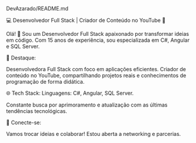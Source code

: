 
DevAzarado/README.md

💻 Desenvolvedor Full Stack | Criador de Conteúdo no YouTube 👋

Olá! 👋 Sou um Desenvolvedor Full Stack apaixonado por transformar ideias em código. Com 15 anos de experiência, sou especializada em C#, Angular e SQL Server.

🚀 Destaque:

Desenvolvedora Full Stack com foco em aplicações eficientes. Criador de conteúdo no YouTube, compartilhando projetos reais e conhecimentos de programação de forma didática.

🌐 Tech Stack: Linguagens: C#, Angular, SQL Server.

Constante busca por aprimoramento e atualização com as últimas tendências tecnológicas.

🤝 Conecte-se:

Vamos trocar ideias e colaborar! Estou aberta a networking e parcerias.

<!--
**DevAzarado/DevAzarado** is a ✨ _special_ ✨ repository because its `README.md` (this file) appears on your GitHub profile.

Here are some ideas to get you started:

- 🔭 I’m currently working on ...
- 🌱 I’m currently learning ...
- 👯 I’m looking to collaborate on ...
- 🤔 I’m looking for help with ...
- 💬 Ask me about ...
- 📫 How to reach me: ...
- 😄 Pronouns: ...
- ⚡ Fun fact: ...
-->
